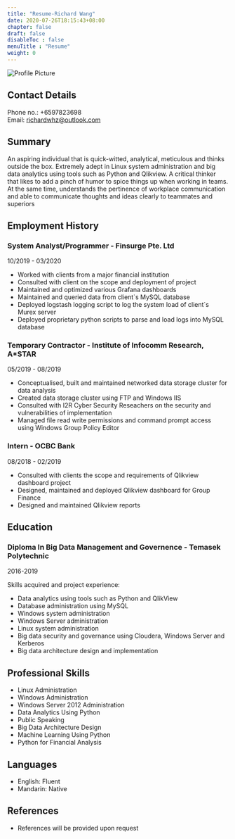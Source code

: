 ```yaml
---
title: "Resume-Richard Wang"
date: 2020-07-26T18:15:43+08:00
chapter: false
draft: false
disableToc : false
menuTitle : "Resume"
weight: 0
---
```


![Profile Picture](/images/profile-pic.jpeg)

## Contact Details

Phone no.: +6597823698  
Email: richardwhz@outlook.com

## Summary

An aspiring individual that is quick-witted, analytical, meticulous and thinks outside the box. Extremely adept in Linux system administration and big data analytics using tools such as Python and Qlikview. A critical thinker that likes to add a pinch of humor to spice things up when working in teams. At the same time, understands the pertinence of workplace communication and able to communicate thoughts and ideas clearly to teammates and superiors

## Employment History

### System Analyst/Programmer - Finsurge Pte. Ltd

10/2019 - 03/2020

- Worked with clients from a major financial institution
- Consulted with client on the scope and deployment of project
- Maintained and optimized various Grafana dashboards
- Maintained and queried data from client`s MySQL database
- Deployed logstash logging script to log the system load of client`s Murex server
- Deployed proprietary python scripts to parse and load logs into MySQL database

### Temporary Contractor - Institute of Infocomm Research, A*STAR

05/2019 - 08/2019

- Conceptualised, built and maintained networked data storage cluster for data analysis
- Created data storage cluster using FTP and Windows IIS
- Consulted with I2R Cyber Security Reseachers on the security and vulnerabilities of implementation
- Managed file read write permissions and command prompt access using Windows Group Policy Editor

### Intern - OCBC Bank

08/2018 - 02/2019

- Consulted with clients the scope and requirements of Qlikview dashboard project
- Designed, maintained and deployed Qlikview dashboard for Group Finance
- Designed and maintained Qlikview reports

## Education

### Diploma In Big Data Management and Governence - Temasek Polytechnic  

2016-2019

Skills acquired and project experience:

- Data analytics using tools such as Python and QlikView  
- Database administration using MySQL
- Windows system administration
- Windows Server administration
- Linux system administration
- Big data security and governance using Cloudera, Windows Server and Kerberos
- Big data architecture design and implementation

## Professional Skills

- Linux Administration
- Windows Administration
- Windows Server 2012 Administration
- Data Analytics Using Python
- Public Speaking
- Big Data Architecture Design
- Machine Learning Using Python
- Python for Financial Analysis

## Languages

- English: Fluent
- Mandarin: Native

## References

- References will be provided upon request
